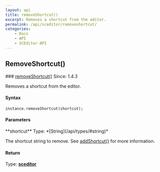```yaml
---
layout: api
title: removeShortcut()
excerpt: Removes a shortcut from the editor.
permalink: /api/sceditor/removeshortcut/
categories:
    - Docs
    - API
    - SCEditor-API
---
```

## RemoveShortcut()

<article class="api method" markdown="1">
### <a id="removeShortcut" href="#removeShortcut">removeShortcut()</a> <span class="since">Since: 1.4.3</span>

Removes a shortcut from the editor.


#### Syntax

	instance.removeShortcut(shortcut);


#### Parameters

<div class="parameters">
<div class="parameter" markdown="1">
**shortcut**
Type: *[String](/api/types/#string)*

The shortcut string to remove. See [addShortcut()](/api/sceditor/addshortcut/) for more information.
</div>
</div>


#### Return

Type: **[sceditor](/api/types/#sceditor)**
</article>